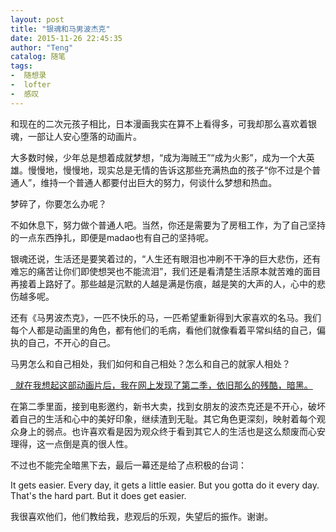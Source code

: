 ```yaml
---
layout: post
title: "银魂和马男波杰克"
date: 2015-11-26 22:45:35
author: "Teng"
catalog: 随笔
tags:
-  随想录
-  lofter
-  感叹
---
```

和现在的二次元孩子相比，日本漫画我实在算不上看得多，可我却那么喜欢着银魂，一部让人安心堕落的动画片。

大多数时候，少年总是想着成就梦想，“成为海贼王”“成为火影”，成为一个大英雄。慢慢地，慢慢地，现实总是无情的告诉这那些充满热血的孩子“你不过是个普通人”，维持一个普通人都要付出巨大的努力，何谈什么梦想和热血。

梦碎了，你要怎么办呢？

不如休息下，努力做个普通人吧。当然，你还是需要为了房租工作，为了自己坚持的一点东西挣扎，即便是madao也有自己的坚持呢。

银魂还说，生活还是要笑着过的，“人生还有眼泪也冲刷不干净的巨大悲伤，还有难忘的痛苦让你们即使想哭也不能流泪”，我们还是看清楚生活原本就苦难的面目再接着上路好了。那些越是沉默的人越是满是伤痕，越是笑的大声的人，心中的悲伤越多呢。

还有《马男波杰克》，一匹不快乐的马，一匹希望重新得到大家喜欢的名马。我们每个人都是动画里的角色，都有他们的毛病，看他们就像看着平常纠结的自己，偏执的自己，不开心的自己。

马男怎么和自己相处，我们如何和自己相处？怎么和自己的就家人相处？

<span style="text-decoration:underline;">  就在我想起这部动画片后，我在网上发现了第二季，依旧那么的残酷，暗黑。</span>  

在第二季里面，接到电影邀约，新书大卖，找到女朋友的波杰克还是不开心，破坏着自己的生活和心中的美好印象，继续渣到无耻。其它角色更深刻，映射着每个观众身上的弱点。也许喜欢看是因为观众终于看到其它人的生活也是这么颓废而心安理得，这一点倒是真的很人性。  

不过也不能完全暗黑下去，最后一幕还是给了点积极的台词：

It gets easier. Every day, it gets a little easier. But you gotta do it every day. That's the hard part. But it does get easier.

我很喜欢他们，他们教给我，悲观后的乐观，失望后的振作。谢谢。
